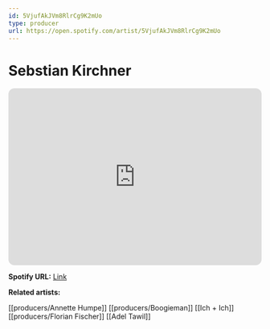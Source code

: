 ```yaml
---
id: 5VjufAkJVm8RlrCg9K2mUo
type: producer
url: https://open.spotify.com/artist/5VjufAkJVm8RlrCg9K2mUo
---
```

# Sebstian Kirchner

<iframe style="border-radius:12px" src="https://open.spotify.com/embed/artist/5VjufAkJVm8RlrCg9K2mUo" width="100%" height="352" frameBorder="0" allowfullscreen="" allow="autoplay; clipboard-write; encrypted-media; fullscreen; picture-in-picture" loading="lazy"></iframe>

**Spotify URL:** [Link](https://open.spotify.com/artist/5VjufAkJVm8RlrCg9K2mUo)

**Related artists:**

[[producers/Annette Humpe]]
[[producers/Boogieman]]
[[Ich + Ich]]
[[producers/Florian Fischer]]
[[Adel Tawil]]
